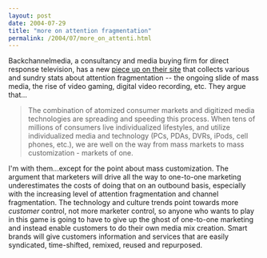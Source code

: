 ```yaml
---
layout: post
date: 2004-07-29
title: "more on attention fragmentation"
permalink: /2004/07/more_on_attenti.html
---
```


Backchannelmedia, a consultancy and media buying firm for direct response television, has a new [piece up on their site](http://www.backchannelmedia.com/newsletter/20040728/04.html) that collects various and sundry stats about attention fragmentation -- the ongoing slide of mass media, the rise of video gaming, digital video recording, etc. They argue that...

> The combination of atomized consumer markets and digitized media technologies are spreading and speeding this process. When tens of millions of consumers live individualized lifestyles, and utilize individualized media and technology (PCs, PDAs, DVRs, iPods, cell phones, etc.), we are well on the way from mass markets to mass customization - markets of one.

I'm with them...except for the point about mass customization. The argument that marketers will drive all the way to one-to-one marketing underestimates the costs of doing that on an outbound basis, especially with the increasing level of attention fragmentation and channel fragmentation. The technology and culture trends point towards more _customer_ control, not more marketer control, so anyone who wants to play in this game is going to have to give up the ghost of one-to-one marketing and instead enable customers to do their own media mix creation. Smart brands will give customers information and services that are easily syndicated, time-shifted, remixed, reused and repurposed.